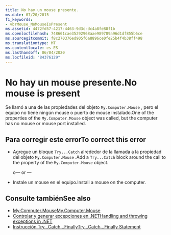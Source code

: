 ```yaml
---
title: No hay un mouse presente.
ms.date: 07/20/2015
f1_keywords:
- vbrMouse_NoMouseIsPresent
ms.assetid: 4472fd57-4217-4463-9d3c-dc4a8fe88f1b
ms.openlocfilehash: 748661cae35292968aae989789a96d1df855b6ce
ms.sourcegitcommit: f8c270376ed905f6a8896ce0fe25b4f4b38ff498
ms.translationtype: MT
ms.contentlocale: es-ES
ms.lasthandoff: 06/04/2020
ms.locfileid: "84376129"
---
```

# <a name="no-mouse-is-present"></a><span data-ttu-id="85572-102">No hay un mouse presente.</span><span class="sxs-lookup"><span data-stu-id="85572-102">No mouse is present</span></span>
<span data-ttu-id="85572-103">Se llamó a una de las propiedades del objeto `My.Computer.Mouse` , pero el equipo no tiene ningún mouse o puerto de mouse instalado.</span><span class="sxs-lookup"><span data-stu-id="85572-103">One of the properties of the `My.Computer.Mouse` object was called, but the computer has no mouse or mouse port installed.</span></span>  
  
## <a name="to-correct-this-error"></a><span data-ttu-id="85572-104">Para corregir este error</span><span class="sxs-lookup"><span data-stu-id="85572-104">To correct this error</span></span>  
  
- <span data-ttu-id="85572-105">Agregue un bloque `Try...Catch` alrededor de la llamada a la propiedad del objeto `My.Computer.Mouse` .</span><span class="sxs-lookup"><span data-stu-id="85572-105">Add a `Try...Catch` block around the call to the property of the `My.Computer.Mouse` object.</span></span>  
  
     <span data-ttu-id="85572-106">o</span><span class="sxs-lookup"><span data-stu-id="85572-106">— or —</span></span>  
  
- <span data-ttu-id="85572-107">Instale un mouse en el equipo.</span><span class="sxs-lookup"><span data-stu-id="85572-107">Install a mouse on the computer.</span></span>  
  
## <a name="see-also"></a><span data-ttu-id="85572-108">Consulte también</span><span class="sxs-lookup"><span data-stu-id="85572-108">See also</span></span>

- [<span data-ttu-id="85572-109">My.Computer.Mouse</span><span class="sxs-lookup"><span data-stu-id="85572-109">My.Computer.Mouse</span></span>](xref:Microsoft.VisualBasic.Devices.Mouse)
- [<span data-ttu-id="85572-110">Controlar y generar excepciones en .NET</span><span class="sxs-lookup"><span data-stu-id="85572-110">Handling and throwing exceptions in .NET</span></span>](../../standard/exceptions/index.md)
- [<span data-ttu-id="85572-111">Instrucción Try...Catch...Finally</span><span class="sxs-lookup"><span data-stu-id="85572-111">Try...Catch...Finally Statement</span></span>](../language-reference/statements/try-catch-finally-statement.md)
